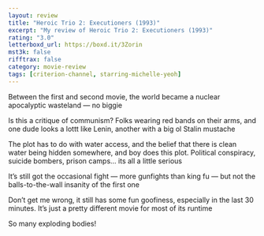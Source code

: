 ```yaml
---
layout: review
title: "Heroic Trio 2: Executioners (1993)"
excerpt: "My review of Heroic Trio 2: Executioners (1993)"
rating: "3.0"
letterboxd_url: https://boxd.it/3Zorin
mst3k: false
rifftrax: false
category: movie-review
tags: [criterion-channel, starring-michelle-yeoh]
---
```


Between the first and second movie, the world became a nuclear apocalyptic wasteland — no biggie

Is this a critique of communism? Folks wearing red bands on their arms, and one dude looks a lottt like Lenin, another with a big ol Stalin mustache

The plot has to do with water access, and the belief that there is clean water being hidden somewhere, and boy does this plot. Political conspiracy, suicide bombers, prison camps… its all a little serious

It’s still got the occasional fight — more gunfights than king fu — but not the balls-to-the-wall insanity of the first one

Don’t get me wrong, it still has some fun goofiness, especially in the last 30 minutes. It’s just a pretty different movie for most of its runtime

So many exploding bodies!
